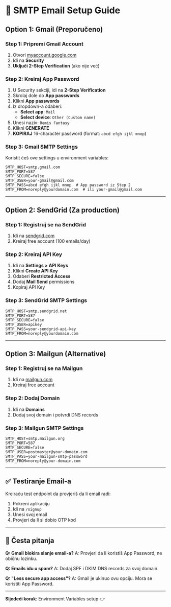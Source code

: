 # 📧 SMTP Email Setup Guide

## Option 1: Gmail (Preporučeno) 

### Step 1: Pripremi Gmail Account
1. Otvori [myaccount.google.com](https://myaccount.google.com/)
2. Idi na **Security**
3. **Uključi 2-Step Verification** (ako nije već)

### Step 2: Kreiraj App Password
1. U Security sekciji, idi na **2-Step Verification**
2. Skrolaj dole do **App passwords**
3. Klikni **App passwords**
4. Iz dropdown-a odaberi:
   - **Select app**: `Mail`
   - **Select device**: `Other (Custom name)`
5. Unesi naziv: `Remis Fantasy`
6. Klikni **GENERATE**
7. **KOPIRAJ** 16-character password (format: `abcd efgh ijkl mnop`)

### Step 3: Gmail SMTP Settings
Koristit ćeš ove settings u environment variables:

```env
SMTP_HOST=smtp.gmail.com
SMTP_PORT=587
SMTP_SECURE=false
SMTP_USER=your-gmail@gmail.com
SMTP_PASS=abcd efgh ijkl mnop  # App password iz Step 2
SMTP_FROM=noreply@yourdomain.com  # ili your-gmail@gmail.com
```

---

## Option 2: SendGrid (Za production)

### Step 1: Registruj se na SendGrid
1. Idi na [sendgrid.com](https://sendgrid.com/)
2. Kreiraj free account (100 emails/day)

### Step 2: Kreiraj API Key
1. Idi na **Settings > API Keys**
2. Klikni **Create API Key**
3. Odaberi **Restricted Access**
4. Dodaj **Mail Send** permissions
5. Kopiraj API Key

### Step 3: SendGrid SMTP Settings
```env
SMTP_HOST=smtp.sendgrid.net
SMTP_PORT=587
SMTP_SECURE=false
SMTP_USER=apikey
SMTP_PASS=your-sendgrid-api-key
SMTP_FROM=noreply@yourdomain.com
```

---

## Option 3: Mailgun (Alternative)

### Step 1: Registruj se na Mailgun
1. Idi na [mailgun.com](https://www.mailgun.com/)
2. Kreiraj free account

### Step 2: Dodaj Domain
1. Idi na **Domains**
2. Dodaj svoj domain i potvrdi DNS records

### Step 3: Mailgun SMTP Settings
```env
SMTP_HOST=smtp.mailgun.org
SMTP_PORT=587
SMTP_SECURE=false
SMTP_USER=postmaster@your-domain.com
SMTP_PASS=your-mailgun-smtp-password
SMTP_FROM=noreply@your-domain.com
```

---

## ✅ Testiranje Email-a

Kreiraću test endpoint da provjeriš da li email radi:

1. Pokreni aplikaciju
2. Idi na `/signup`
3. Unesi svoj email
4. Provjeri da li si dobio OTP kod

---

## 🚨 Česta pitanja

**Q: Gmail blokira slanje email-a?**
A: Provjeri da li koristiš App Password, ne običnu lozinku.

**Q: Emails idu u spam?**
A: Dodaj SPF i DKIM DNS records za svoj domain.

**Q: "Less secure app access"?**
A: Gmail je ukinuo ovu opciju. Mora se koristiti App Password.

---

**Sljedeći korak**: Environment Variables setup 👉